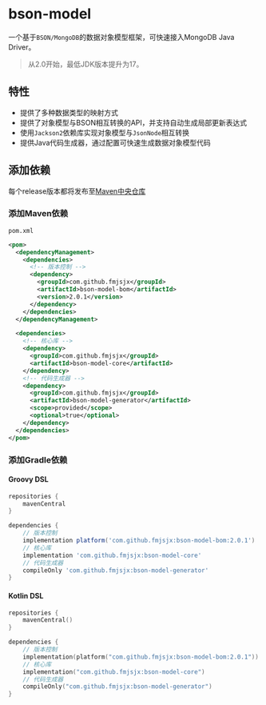 # bson-model

一个基于`BSON/MongoDB`的数据对象模型框架，可快速接入MongoDB Java Driver。

> 从2.0开始，最低JDK版本提升为17。

## 特性

- 提供了多种数据类型的映射方式
- 提供了对象模型与BSON相互转换的API，并支持自动生成局部更新表达式
- 使用`Jackson2`依赖库实现对象模型与`JsonNode`相互转换
- 提供Java代码生成器，通过配置可快速生成数据对象模型代码

## 添加依赖

每个release版本都将发布至[Maven中央仓库](https://repo1.maven.org/maven2/)

### 添加Maven依赖

`pom.xml`
```xml
<pom>
  <dependencyManagement>
    <dependencies>
      <!-- 版本控制 -->
      <dependency>
        <groupId>com.github.fmjsjx</groupId>
        <artifactId>bson-model-bom</artifactId>
        <version>2.0.1</version>
      </dependency>
    </dependencies>
  </dependencyManagement>

  <dependencies>
    <!-- 核心库 -->
    <dependency>
      <groupId>com.github.fmjsjx</groupId>
      <artifactId>bson-model-core</artifactId>
    </dependency>
    <!-- 代码生成器 -->
    <dependency>
      <groupId>com.github.fmjsjx</groupId>
      <artifactId>bson-model-generator</artifactId>
      <scope>provided</scope>
      <optional>true</optional>
    </dependency>
  </dependencies>
</pom>
```

### 添加Gradle依赖

#### Groovy DSL
```groovy
repositories {
    mavenCentral
}

dependencies {
    // 版本控制
    implementation platform('com.github.fmjsjx:bson-model-bom:2.0.1')
    // 核心库
    implementation 'com.github.fmjsjx:bson-model-core'
    // 代码生成器
    compileOnly 'com.github.fmjsjx:bson-model-generator'
}
```
#### Kotlin DSL
```kotlin
repositories {
    mavenCentral()
}

dependencies {
    // 版本控制
    implementation(platform("com.github.fmjsjx:bson-model-bom:2.0.1"))
    // 核心库
    implementation("com.github.fmjsjx:bson-model-core")
    // 代码生成器
    compileOnly("com.github.fmjsjx:bson-model-generator")
}
```

